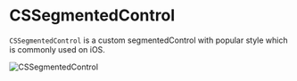 # CSSegmentedControl

`CSSegmentedControl` is a custom segmentedControl with popular style which is commonly used on iOS.

![CSSegmentedControl](https://github.com/hcsaaron/CSSegmentedControl/blob/master/bb0006e5-8a11-4905-9475-5ed99c87d584.gif?raw=true)
